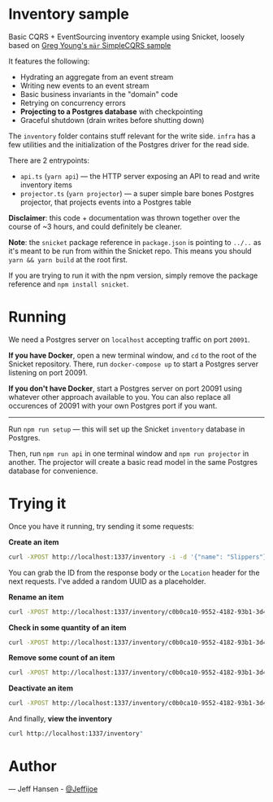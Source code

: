 # Inventory sample

Basic CQRS + EventSourcing inventory example using Snicket, loosely based on [Greg Young's `mär` SimpleCQRS sample](https://github.com/gregoryyoung/m-r)

It features the following:

- Hydrating an aggregate from an event stream
- Writing new events to an event stream
- Basic business invariants in the "domain" code
- Retrying on concurrency errors
- **Projecting to a Postgres database** with checkpointing
- Graceful shutdown (drain writes before shutting down)

The `inventory` folder contains stuff relevant for the write side. `infra` has a few utilities and the initialization of the Postgres driver for the read side.

There are 2 entrypoints:

- `api.ts` (`yarn api`) — the HTTP server exposing an API to read and write inventory items
- `projector.ts` (`yarn projector`) — a super simple bare bones Postgres projector, that projects events into a Postgres table

**Disclaimer**: this code + documentation was thrown together over the course of ~3 hours, and could definitely be cleaner.

**Note**: the `snicket` package reference in `package.json` is pointing to `../..` as it's meant to be run from within the Snicket repo. This means you should `yarn && yarn build` at the root first.

If you are trying to run it with the npm version, simply remove the package reference and `npm install snicket`.

# Running

We need a Postgres server on `localhost` accepting traffic on port `20091`.

**If you have Docker**, open a new terminal window, and `cd` to the root of the Snicket repository. There, run `docker-compose up` to start a Postgres server listening on port 20091.

**If you don't have Docker**, start a Postgres server on port 20091 using whatever other approach available to you. You can also replace all occurences of 20091 with your own Postgres port if you want.

---

Run `npm run setup` — this will set up the Snicket `inventory` database in Postgres.

Then, run `npm run api` in one terminal window and `npm run projector` in another. The projector will create a basic read model in the same Postgres database for convenience.

# Trying it

Once you have it running, try sending it some requests:

**Create an item**

```bash
curl -XPOST http://localhost:1337/inventory -i -d '{"name": "Slippers"}' -H "Content-Type: application/json"
```

You can grab the ID from the response body or the `Location` header for the next requests. I've added a random UUID as a placeholder.

**Rename an item**

```bash
curl -XPOST http://localhost:1337/inventory/c0b0ca10-9552-4182-93b1-3d488dbed1b0/rename -i -d '{"name": "Cat Slippers"}' -H "Content-Type: application/json"
```

**Check in some quantity of an item**

```bash
curl -XPOST http://localhost:1337/inventory/c0b0ca10-9552-4182-93b1-3d488dbed1b0/checkin -i -d '{"count": 10 }' -H "Content-Type: application/json"
```

**Remove some count of an item**

```bash
curl -XPOST http://localhost:1337/inventory/c0b0ca10-9552-4182-93b1-3d488dbed1b0/remove -i -d '{"count": 7 }' -H "Content-Type: application/json"
```

**Deactivate an item**

```bash
curl -XPOST http://localhost:1337/inventory/c0b0ca10-9552-4182-93b1-3d488dbed1b0/deactivate -i -d '{"reason": "Item too popular, cant keep up with demand"}' -H "Content-Type: application/json"
```

And finally, **view the inventory**

```bash
curl http://localhost:1337/inventory"
```

# Author

— Jeff Hansen - [@Jeffijoe](https://twitter.com/Jeffijoe)